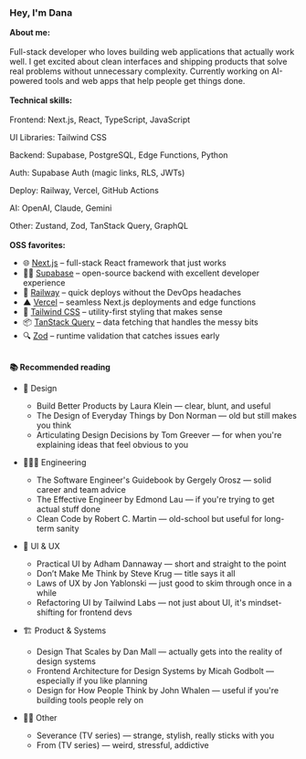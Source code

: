 ### Hey, I'm Dana

**About me:**<br /><br />
Full-stack developer who loves building web applications that actually work well. I get excited about clean interfaces and shipping products that solve real problems without unnecessary complexity. Currently working on AI-powered tools and web apps that help people get things done.
<br /><br />
**Technical skills:**<br /><br />
Frontend: Next.js, React, TypeScript, JavaScript 

UI Libraries: Tailwind CSS  

Backend: Supabase, PostgreSQL, Edge Functions, Python 

Auth: Supabase Auth (magic links, RLS, JWTs)  

Deploy: Railway, Vercel, GitHub Actions  

AI: OpenAI, Claude, Gemini  

Other: Zustand, Zod, TanStack Query, GraphQL
<br /><br />
**OSS favorites:**  <br />
- 🌐 [Next.js](https://nextjs.org) – full-stack React framework that just works  
- 🧙‍♂️ [Supabase](https://supabase.com) – open-source backend with excellent developer experience  
- 🚂 [Railway](https://railway.app) – quick deploys without the DevOps headaches  
- ▲ [Vercel](https://vercel.com) – seamless Next.js deployments and edge functions  
- 🎨 [Tailwind CSS](https://tailwindcss.com) – utility-first styling that makes sense  
- 📦 [TanStack Query](https://tanstack.com/query) – data fetching that handles the messy bits  
- 🔍 [Zod](https://zod.dev) – runtime validation that catches issues early
<br /><br />

**📚 Recommended reading**

- 🎨 Design  
  - Build Better Products by Laura Klein — clear, blunt, and useful  
  - The Design of Everyday Things by Don Norman — old but still makes you think  
  - Articulating Design Decisions by Tom Greever — for when you're explaining ideas that feel obvious to you

- 👩🏻‍💻 Engineering  
  - The Software Engineer's Guidebook by Gergely Orosz — solid career and team advice  
  - The Effective Engineer by Edmond Lau — if you're trying to get actual stuff done
  - Clean Code by Robert C. Martin — old-school but useful for long-term sanity

- 💅 UI & UX  
  - Practical UI by Adham Dannaway — short and straight to the point  
  - Don’t Make Me Think by Steve Krug — title says it all  
  - Laws of UX by Jon Yablonski — just good to skim through once in a while
  - Refactoring UI by Tailwind Labs — not just about UI, it's mindset-shifting for frontend devs

- 🏗️ Product & Systems  
  - Design That Scales by Dan Mall — actually gets into the reality of design systems  
  - Frontend Architecture for Design Systems by Micah Godbolt — especially if you like planning  
  - Design for How People Think by John Whalen — useful if you're building tools people rely on

- 👩‍🚀 Other  
  - Severance (TV series) — strange, stylish, really sticks with you  
  - From (TV series) — weird, stressful, addictive
